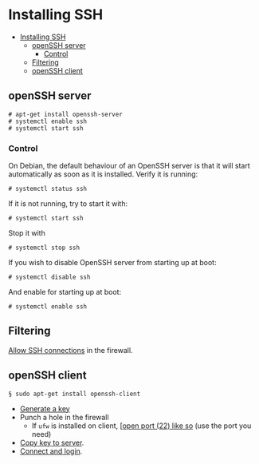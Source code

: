 # Installing SSH

- [Installing SSH](#installing-ssh)
  - [openSSH server](#openssh-server)
    - [Control](#control)
  - [Filtering](#filtering)
  - [openSSH client](#openssh-client)

## openSSH server 

    # apt-get install openssh-server
    # systemctl enable ssh
    # systemctl start ssh

### Control

On Debian, the default behaviour of an OpenSSH server is that it will start automatically as soon as it is installed. Verify it is running:

    # systemctl status ssh

If it is not running, try to start it with:

    # systemctl start ssh

Stop it with

    # systemctl stop ssh

If you wish to disable OpenSSH server from starting up at boot:

    # systemctl disable ssh

And enable for starting up at boot:

    # systemctl enable ssh

## Filtering

[Allow SSH connections](../firewall) in the firewall.

## openSSH client

    § sudo apt-get install openssh-client

* [Generate a key](Key-management.md)
* Punch a hole in the firewall
  * If `ufw` is installed on client, [[open port (22) like so](../../pc/firewalls/Gufw-and-ufw.md#ssh) (use the port you need)   
* [Copy key to server](Key-management.md#copy-key-to-server).
* [Connect and login](Key-management.md#connect).

